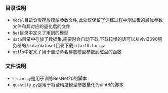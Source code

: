 ### 目录说明
- `model`目录负责存放模型参数文件,此处仅保留了训练过程中测试集的最优参数文件和其对应的量化后的文件
- `Net`目录中定义了用到的模型
- `data`目录中存放了数据集,需要时会自动下载,下载较慢的话可以从vivi3090服务器的`/data/dataset`目录下载`cifar10.tar.gz`
- `utils`中定义了用于自动命名存放模型参数到磁盘的函数

### 文件说明
- `train.py`是用于训练ResNet20的脚本
- `quantify.py`是用于将全精度模型参数量化为uint8的脚本
